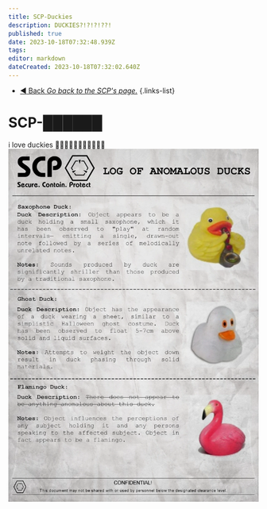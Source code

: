 ```yaml
---
title: SCP-Duckies
description: DUCKIES?!?!?!??!
published: true
date: 2023-10-18T07:32:48.939Z
tags: 
editor: markdown
dateCreated: 2023-10-18T07:32:02.640Z
---
```


- [:arrow_backward: Back *Go back to the SCP's page.*](/en/game/scps#scps)
{.links-list}
# SCP-██████
i love duckies 🥰🥰🥰🥰🥰🥰🥰🥰🥰🥰🥰
![duckument.webp](/images/roles/duckument.webp)
